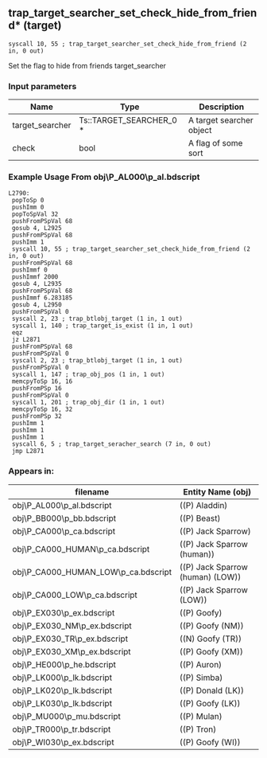 ## trap_target_searcher_set_check_hide_from_friend* (target)

`syscall 10, 55 ; trap_target_searcher_set_check_hide_from_friend (2 in, 0 out)`

Set the flag to hide from friends target_searcher

### Input parameters
| Name | Type | Description
|------|------|------------
| target_searcher   | Ts::TARGET_SEARCHER_0 *   | A target searcher object
| check   | bool   | A flag of some sort


### Example Usage From obj\P_AL000\p_al.bdscript
```plaintext
L2790:
 popToSp 0
 pushImm 0
 popToSpVal 32
 pushFromPSpVal 68
 gosub 4, L2925
 pushFromPSpVal 68
 pushImm 1
 syscall 10, 55 ; trap_target_searcher_set_check_hide_from_friend (2 in, 0 out)
 pushFromPSpVal 68
 pushImmf 0
 pushImmf 2000
 gosub 4, L2935
 pushFromPSpVal 68
 pushImmf 6.283185
 gosub 4, L2950
 pushFromPSpVal 0
 syscall 2, 23 ; trap_btlobj_target (1 in, 1 out)
 syscall 1, 140 ; trap_target_is_exist (1 in, 1 out)
 eqz 
 jz L2871
 pushFromPSpVal 68
 pushFromPSpVal 0
 syscall 2, 23 ; trap_btlobj_target (1 in, 1 out)
 pushFromPSpVal 0
 syscall 1, 147 ; trap_obj_pos (1 in, 1 out)
 memcpyToSp 16, 16
 pushFromPSp 16
 pushFromPSpVal 0
 syscall 1, 201 ; trap_obj_dir (1 in, 1 out)
 memcpyToSp 16, 32
 pushFromPSp 32
 pushImm 1
 pushImm 1
 pushImm 1
 syscall 6, 5 ; trap_target_seracher_search (7 in, 0 out)
 jmp L2871
```


### Appears in:
| filename | Entity Name (obj)
|----------|-------------
| obj\P_AL000\p_al.bdscript       | ((P) Aladdin)          
| obj\P_BB000\p_bb.bdscript       | ((P) Beast)          
| obj\P_CA000\p_ca.bdscript       | ((P) Jack Sparrow)          
| obj\P_CA000_HUMAN\p_ca.bdscript       | ((P) Jack Sparrow (human))          
| obj\P_CA000_HUMAN_LOW\p_ca.bdscript       | ((P) Jack Sparrow (human) (LOW))          
| obj\P_CA000_LOW\p_ca.bdscript       | ((P) Jack Sparrow (LOW))          
| obj\P_EX030\p_ex.bdscript       | ((P) Goofy)          
| obj\P_EX030_NM\p_ex.bdscript       | ((P) Goofy (NM))          
| obj\P_EX030_TR\p_ex.bdscript       | ((N) Goofy (TR))          
| obj\P_EX030_XM\p_ex.bdscript       | ((P) Goofy (XM))          
| obj\P_HE000\p_he.bdscript       | ((P) Auron)          
| obj\P_LK000\p_lk.bdscript       | ((P) Simba)          
| obj\P_LK020\p_lk.bdscript       | ((P) Donald (LK))          
| obj\P_LK030\p_lk.bdscript       | ((P) Goofy (LK))          
| obj\P_MU000\p_mu.bdscript       | ((P) Mulan)          
| obj\P_TR000\p_tr.bdscript       | ((P) Tron)          
| obj\P_WI030\p_ex.bdscript       | ((P) Goofy (WI))          



